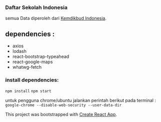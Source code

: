 ### Daftar Sekolah Indonesia
semua Data diperoleh dari [Kemdikbud Indonesia](http://jendela.data.kemdikbud.go.id/jendela/).

## dependencies :
- axios
- lodash
- react-bootstrap-typeahead
- react-google-maps
- whatwg-fetch

### install dependencies:
```npm install```
```npm start```


untuk pengguna chrome/ubuntu jalankan perintah berikut pada terminal : 
```google-chrome --disable-web-security --user-data-dir```

This project was bootstrapped with [Create React App](https://github.com/facebookincubator/create-react-app).
